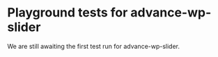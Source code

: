 # Playground tests for advance-wp-slider
We are still awaiting the first test run for advance-wp-slider.
